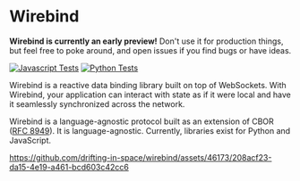 # Wirebind

**Wirebind is currently an early preview!** Don't use it for production things, but feel free to poke around, and open issues if you find bugs or have ideas.

[![Javascript Tests](https://github.com/drifting-in-space/wirebind/actions/workflows/javascript.yml/badge.svg)](https://github.com/drifting-in-space/wirebind/actions/workflows/javascript.yml) [![Python Tests](https://github.com/drifting-in-space/wirebind/actions/workflows/python.yml/badge.svg)](https://github.com/drifting-in-space/wirebind/actions/workflows/python.yml)

Wirebind is a reactive data binding library built on top of WebSockets. With Wirebind, your application can interact with state as if it were local and have it seamlessly synchronized across the network.

Wirebind is a language-agnostic protocol built as an extension of CBOR ([RFC 8949](https://datatracker.ietf.org/doc/html/rfc8949)). It is language-agnostic. Currently, libraries exist for Python and JavaScript.
 
https://github.com/drifting-in-space/wirebind/assets/46173/208acf23-da15-4e19-a461-bcd603c42cc6

